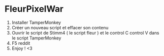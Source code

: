 # FleurPixelWar


1) Installer TamperMonkey
2) Créer un nouveau script et effacer son contenu
3) Ouvrir le script de Stimm4 ( le script fleur ) et le control C control V dans le script TamperMonkey
4) F5 reddit
5) Enjoy ! <3
